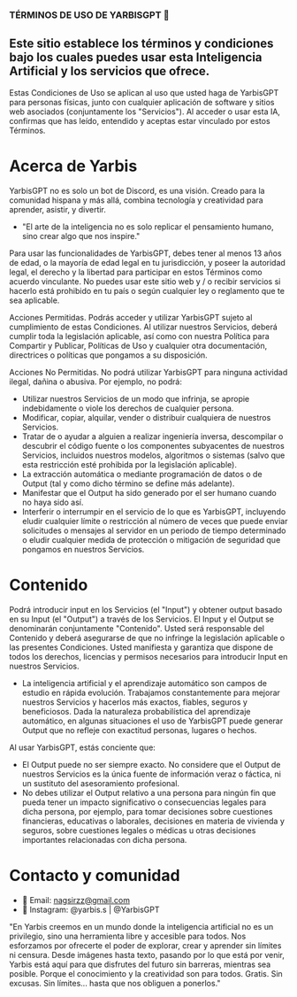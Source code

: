 ### TÉRMINOS DE USO DE YARBISGPT 🤖

## Este sitio establece los términos y condiciones bajo los cuales puedes usar esta Inteligencia Artificial y los servicios que ofrece.

Estas Condiciones de Uso se aplican al uso que usted haga de YarbisGPT para personas físicas, junto con cualquier aplicación de software y sitios web asociados (conjuntamente los "Servicios").
Al acceder o usar esta IA, confirmas que has leído, entendido y aceptas estar vinculado por estos Términos.

# Acerca de Yarbis
YarbisGPT no es solo un bot de Discord, es una visión. Creado para la comunidad hispana y más allá, combina tecnología y creatividad para aprender, asistir, y divertir.
- "El arte de la inteligencia no es solo replicar el pensamiento humano, sino crear algo que nos inspire."

Para usar las funcionalidades de YarbisGPT, debes tener al menos 13 años de edad, o la mayoría de edad legal en tu jurisdicción, y poseer la autoridad legal, el derecho y la libertad para participar en estos Términos como acuerdo vinculante.
No puedes usar este sitio web y / o recibir servicios si hacerlo está prohibido en tu país o según cualquier ley o reglamento que te sea aplicable.

Acciones Permitidas. Podrás acceder y utilizar YarbisGPT sujeto al cumplimiento de estas Condiciones. 
Al utilizar nuestros Servicios, deberá cumplir toda la legislación aplicable, así como con nuestra Política para Compartir y Publicar, Políticas de Uso y cualquier otra documentación, directrices o políticas que pongamos a su disposición.

Acciones No Permitidas. No podrá utilizar YarbisGPT para ninguna actividad ilegal, dañina o abusiva. Por ejemplo, no podrá:

- Utilizar nuestros Servicios de un modo que infrinja, se apropie indebidamente o viole los derechos de cualquier persona.
- Modificar, copiar, alquilar, vender o distribuir cualquiera de nuestros Servicios.
- Tratar de o ayudar a alguien a realizar ingeniería inversa, descompilar o descubrir el código fuente o los componentes subyacentes de nuestros Servicios, incluidos nuestros modelos, algoritmos o sistemas (salvo que esta restricción esté prohibida por la legislación aplicable).
- La extracción automática o mediante programación de datos o de Output (tal y como dicho término se define más adelante).
- Manifestar que el Output ha sido generado por el ser humano cuando no haya sido así.
- Interferir o interrumpir en el servicio de lo que es YarbisGPT, incluyendo eludir cualquier límite o restricción al número de veces que puede enviar solicitudes o mensajes al servidor en un periodo de tiempo determinado o eludir cualquier medida de protección o mitigación de seguridad que pongamos en nuestros Servicios.

# Contenido

Podrá introducir input en los Servicios (el "Input") y obtener output basado en su Input (el "Output") a través de los Servicios. El Input y el Output se denominarán conjuntamente "Contenido". Usted será responsable del Contenido y deberá asegurarse de que no infringe la legislación aplicable o las presentes Condiciones. Usted manifiesta y garantiza que dispone de todos los derechos, licencias y permisos necesarios para introducir Input en nuestros Servicios.
- La inteligencia artificial y el aprendizaje automático son campos de estudio en rápida evolución. Trabajamos constantemente para mejorar nuestros Servicios y hacerlos más exactos, fiables, seguros y beneficiosos. Dada la naturaleza probabilística del aprendizaje automático, en algunas situaciones el uso de YarbisGPT puede generar Output que no refleje con exactitud personas, lugares o hechos.

Al usar YarbisGPT, estás conciente que:
- El Output puede no ser siempre exacto. No considere que el Output de nuestros Servicios es la única fuente de información veraz o fáctica, ni un sustituto del asesoramiento profesional.
- No debes utilizar el Output relativo a una persona para ningún fin que pueda tener un impacto significativo o consecuencias legales para dicha persona, por ejemplo, para tomar decisiones sobre cuestiones financieras, educativas o laborales, decisiones en materia de vivienda y seguros, sobre cuestiones legales o médicas u otras decisiones importantes relacionadas con dicha persona.

# Contacto y comunidad

- 💌 Email: nagsirzz@gmail.com
- 📸 Instagram: @yarbis.s | @YarbisGPT

"En Yarbis creemos en un mundo donde la inteligencia artificial no es un privilegio, sino una herramienta libre y accesible para todos. Nos esforzamos por ofrecerte el poder de explorar, crear y aprender sin límites ni censura. Desde imágenes hasta texto, pasando por lo que está por venir, Yarbis está aquí para que disfrutes del futuro sin barreras, mientras sea posible. Porque el conocimiento y la creatividad son para todos. Gratis. Sin excusas. Sin límites... hasta que nos obliguen a ponerlos."
